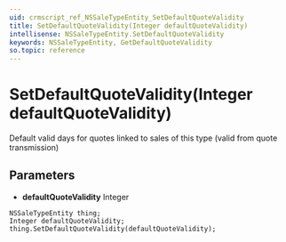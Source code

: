 ```yaml
---
uid: crmscript_ref_NSSaleTypeEntity_SetDefaultQuoteValidity
title: SetDefaultQuoteValidity(Integer defaultQuoteValidity)
intellisense: NSSaleTypeEntity.SetDefaultQuoteValidity
keywords: NSSaleTypeEntity, GetDefaultQuoteValidity
so.topic: reference
---
```


# SetDefaultQuoteValidity(Integer defaultQuoteValidity)

Default valid days for quotes linked to sales of this type (valid from quote transmission)

## Parameters

* **defaultQuoteValidity** Integer

```crmscript
NSSaleTypeEntity thing;
Integer defaultQuoteValidity;
thing.SetDefaultQuoteValidity(defaultQuoteValidity);
```

